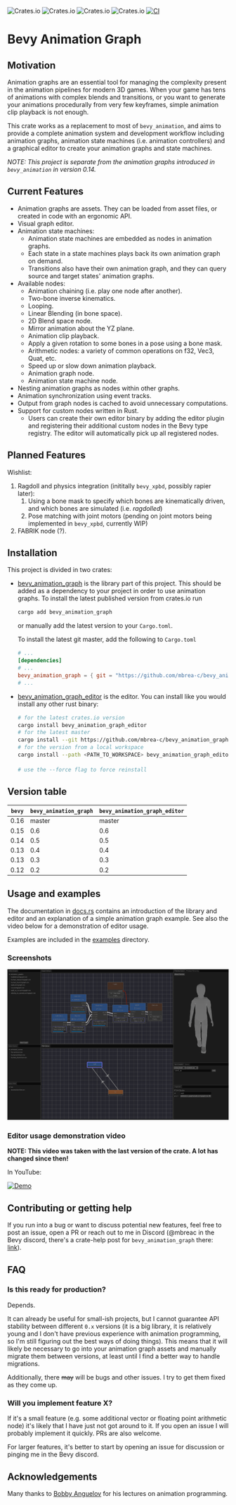 ![Crates.io](https://img.shields.io/crates/v/bevy_animation_graph)
![Crates.io](https://img.shields.io/crates/d/bevy_animation_graph)
![Crates.io](https://img.shields.io/crates/v/bevy_animation_graph_editor)
![Crates.io](https://img.shields.io/crates/d/bevy_animation_graph_editor)
[![CI](https://github.com/mbrea-c/bevy_animation_graph/actions/workflows/ci.yaml/badge.svg)](https://github.com/mbrea-c/bevy_animation_graph/actions/workflows/ci.yaml)

# Bevy Animation Graph

## Motivation

Animation graphs are an essential tool for managing the complexity present in
the animation pipelines for modern 3D games. When your game has tens of
animations with complex blends and transitions, or you want to generate your
animations procedurally from very few keyframes, simple animation clip playback
is not enough.

This crate works as a replacement to most of `bevy_animation`, and aims to
provide a complete animation system and development workflow including animation
graphs, animation state machines (i.e. animation controllers) and a graphical
editor to create your animation graphs and state machines.

_NOTE: This project is separate from the animation graphs introduced in
`bevy_animation` in version 0.14._

## Current Features

- Animation graphs are assets. They can be loaded from asset files, or created
  in code with an ergonomic API.
- Visual graph editor.
- Animation state machines:
  - Animation state machines are embedded as nodes in animation graphs.
  - Each state in a state machines plays back its own animation graph on demand.
  - Transitions also have their own animation graph, and they can query source
    and target states' animation graphs.
- Available nodes:
  - Animation chaining (i.e. play one node after another).
  - Two-bone inverse kinematics.
  - Looping.
  - Linear Blending (in bone space).
  - 2D Blend space node.
  - Mirror animation about the YZ plane.
  - Animation clip playback.
  - Apply a given rotation to some bones in a pose using a bone mask.
  - Arithmetic nodes: a variety of common operations on f32, Vec3, Quat, etc.
  - Speed up or slow down animation playback.
  - Animation graph node.
  - Animation state machine node.
- Nesting animation graphs as nodes within other graphs.
- Animation synchronization using event tracks.
- Output from graph nodes is cached to avoid unnecessary computations.
- Support for custom nodes written in Rust.
  - Users can create their own editor binary by adding the editor plugin and
    registering their additional custom nodes in the Bevy type registry. The
    editor will automatically pick up all registered nodes.

## Planned Features

Wishlist:

1. Ragdoll and physics integration (inititally `bevy_xpbd`, possibly rapier
   later):
   1. Using a bone mask to specify which bones are kinematically driven, and
      which bones are simulated (i.e. _ragdolled_)
   1. Pose matching with joint motors (pending on joint motors being implemented
      in `bevy_xpbd`, currently WIP)
1. FABRIK node (?).

## Installation

This project is divided in two crates:

- [bevy_animation_graph](https://crates.io/crates/bevy_animation_graph) is the
  library part of this project. This should be added as a dependency to your
  project in order to use animation graphs. To install the latest published
  version from crates.io run

  ```bash
  cargo add bevy_animation_graph
  ```

  or manually add the latest version to your `Cargo.toml`.

  To install the latest git master, add the following to `Cargo.toml`

  ```toml
  # ...
  [dependencies]
  # ...
  bevy_animation_graph = { git = "https://github.com/mbrea-c/bevy_animation_graph.git" }
  # ...
  ```

- [bevy_animation_graph_editor](https://crates.io/crates/bevy_animation_graph_editor)
  is the editor. You can install like you would install any other rust binary:

  ```bash
  # for the latest crates.io version
  cargo install bevy_animation_graph_editor
  # for the latest master
  cargo install --git https://github.com/mbrea-c/bevy_animation_graph bevy_animation_graph_editor
  # for the version from a local workspace
  cargo install --path <PATH_TO_WORKSPACE> bevy_animation_graph_editor

  # use the --force flag to force reinstall
  ```

## Version table

| `bevy` | `bevy_animation_graph` | `bevy_animation_graph_editor` | 
| ------ | ---------------------- | ----------------------------- |
| 0.16   | master                 | master |
| 0.15   | 0.6                    | 0.6    |
| 0.14 | 0.5 | 0.5 |
| 0.13 | 0.4 | 0.4 |
| 0.13 | 0.3 | 0.3 |
| 0.12 | 0.2 | 0.2 |

## Usage and examples

The documentation in [docs.rs](https://docs.rs/bevy_animation_graph) contains an
introduction of the library and editor and an explanation of a simple animation
graph example. See also the video below for a demonstration of editor usage.

Examples are included in the [examples](examples/) directory.

### Screenshots

![Locomotion graph example](locomotion_graph.png)

### Editor usage demonstration video

**NOTE: This video was taken with the last version of the crate. A lot has
changed since then!**

In YouTube:

[![Demo](https://img.youtube.com/vi/q-JBSQJIcX0/hqdefault.jpg)](https://www.youtube.com/watch?v=q-JBSQJIcX0)

## Contributing or getting help

If you run into a bug or want to discuss potential new features, feel free to
post an issue, open a PR or reach out to me in Discord (@mbreac in the Bevy
discord, there's a crate-help post for `bevy_animation_graph` there:
[link](https://discord.com/channels/691052431525675048/1202998277482479616)).

## FAQ

### Is this ready for production?

Depends.

It can already be useful for small-ish projects, but I cannot guarantee API
stability between different `0.x` versions (it is a big library, it is
relatively young and I don't have previous experience with animation
programming, so I'm still figuring out the best ways of doing things). This
means that it will likely be necessary to go into your animation graph assets
and manually migrate them between versions, at least until I find a better way
to handle migrations.

Additionally, there ~~may~~ will be bugs and other issues. I try to get them
fixed as they come up.

### Will you implement feature X?

If it's a small feature (e.g. some additional vector or floating point
arithmetic node) it's likely that I have just not got around to it. If you open
an issue I will probably implement it quickly. PRs are also welcome.

For larger features, it's better to start by opening an issue for discussion or
pinging me in the Bevy discord.

## Acknowledgements

Many thanks to [Bobby Anguelov](https://www.youtube.com/@BobbyAnguelov) for his
lectures on animation programming.
